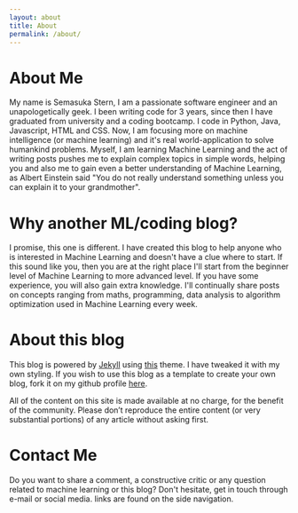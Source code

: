 ```yaml
---
layout: about
title: About
permalink: /about/
---
```

# About Me

My name is Semasuka Stern, I am a passionate software engineer and an unapologetically geek. I been writing code for 3 years, since then I have graduated from university and a coding bootcamp. I code in Python, Java, Javascript, HTML and CSS. Now, I am focusing more on machine intelligence (or machine learning) and it's real world-application to solve humankind problems. Myself, I am learning Machine Learning and the act of writing posts pushes me to explain complex topics in simple words, helping you and also me to gain even a better understanding of Machine Learning, as Albert Einstein said "You do not really understand something unless you can explain it to your grandmother".

# Why another ML/coding blog?

I promise, this one is different. I have created this blog to help anyone who is interested in Machine Learning and doesn't have a clue where to start. If this sound like you, then you are at the right place I'll start from the beginner level of Machine Learning to more advanced level. If you have some experience, you will also gain extra knowledge. I'll continually share posts on concepts ranging from maths, programming, data analysis to algorithm optimization used in Machine Learning every week.

# About this blog

This blog is powered by [Jekyll](https://jekyllrb.com "Jekyll") using [this](https://github.com/mmistakes/jekyll-theme-basically-basic) theme. I have tweaked it with my own styling. If you wish to use this blog as a template to create your own blog, fork it on my github profile [here](https://github.com/semasuka/blog).

All of the content on this site is made available at no charge, for the benefit of the community. Please don’t reproduce the entire content (or very substantial portions) of any article without asking first.

# Contact Me

Do you want to share a comment, a constructive critic or any question related to machine learning or this blog? Don't hesitate, get in touch through e-mail or social media. links are found on the side navigation.
